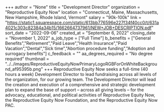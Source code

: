 +++
author = "None"
title = "Development Director"
organization = "Reproductive Equity Now"
location = "Connecticut, Maine, Massachusetts, New Hampshire, Rhode Island, Vermont"
salary = "90k-100k"
link = "https://static1.squarespace.com/static/613bb776596e227f34f40cc0/t/631a4021c303c82384a34b15/1662664737961/NEW+JOB+DESCRIPTION.pdf"
sort_date = "2022-09-06"
created_at = "September 6, 2022"
closing_date = "November 1, 2022"
a_job_type = ["Full Time"]
b_benefits = ["General Benefits","Retirement","Paid Leave","Health Insurance","Paid Vacation","Dental","Sick time","Abortion procedure funding","Adoption and surrogacy benefits"]
c_feedback = ""
aa_degrees_required = "No degree required"
thumbnail = "../../images/ReproductiveEquityNowPrimaryLogoRGBForOnWhiteBackground_af95395b.png"
+++
Reproductive Equity Now seeks a full-time (40 hours a week) Development Director to lead fundraising across all levels of the organization, for our growing team.   The Development Director will lead the creation and execution of a comprehensive and strategic development plan to expand the base of support – across all giving levels – for the advocacy, educational, and political activities of Reproductive Equity Now, the Reproductive Equity Now Foundation, and the Reproductive Equity Now PAC. 